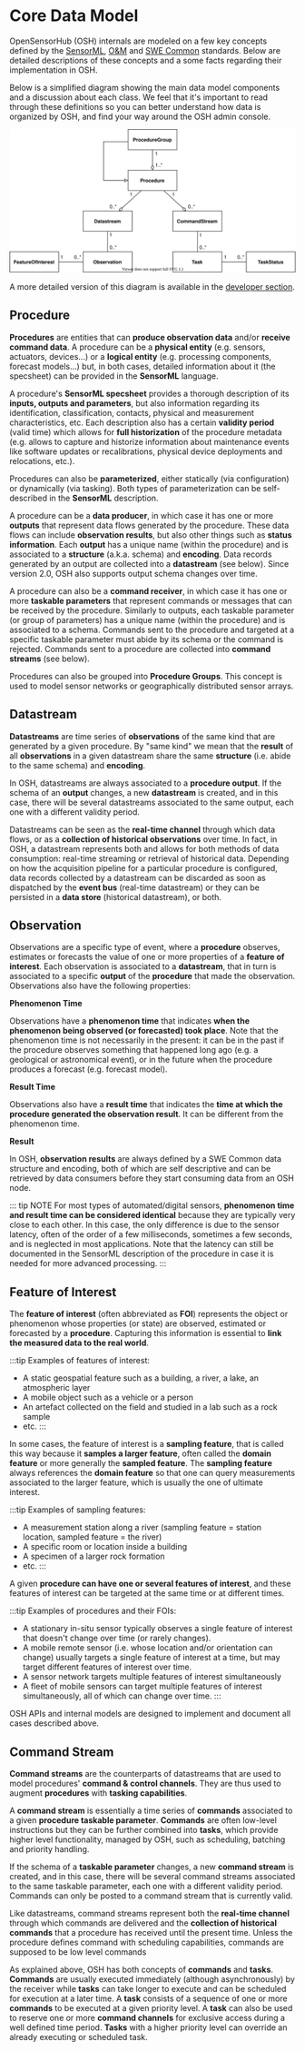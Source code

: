# Core Data Model

OpenSensorHub (OSH) internals are modeled on a few key concepts defined by the [SensorML](http://www.opengeospatial.org/standards/sensorml), [O&M](http://www.opengeospatial.org/standards/om) and [SWE Common](https://www.ogc.org/standards/swecommon) standards. Below are detailed descriptions of these concepts and a some facts regarding their implementation in OSH.

Below is a simplified diagram showing the main data model components and a discussion about each class. We feel that it's important to read through these definitions so you can better understand how data is organized by OSH, and find your way around the OSH admin console.

![Data Model Diagram](./data-model-simplified.svg)
<br/>

A more detailed version of this diagram is available in the [developer section](../../dev/concepts#data-model).


## Procedure

**Procedures** are entities that can **produce observation data** and/or **receive command data**. A procedure can be a **physical entity** (e.g. sensors, actuators, devices...) or a **logical entity** (e.g. processing components, forecast models...) but, in both cases, detailed information about it (the specsheet) can be provided in the **SensorML** language.

A procedure's **SensorML specsheet** provides a thorough description of its **inputs, outputs and parameters**, but also information regarding its identification, classification, contacts, physical and measurement characteristics, etc. Each description also has a certain **validity period** (valid time) which allows for **full historization** of the procedure metadata (e.g. allows to capture and historize information about maintenance events like software updates or recalibrations, physical device deployments and relocations, etc.).

Procedures can also be **parameterized**, either statically (via configuration) or dynamically (via tasking). Both types of parameterization can be self-described in the **SensorML** description.

A procedure can be a **data producer**, in which case it has one or more **outputs** that represent data flows generated by the procedure. These data flows can include **observation results**, but also other things such as **status information**. Each **output** has a unique name (within the procedure) and is associated to a **structure** (a.k.a. schema) and **encoding**. Data records generated by an output are collected into a **datastream** (see below). Since version 2.0, OSH also supports output schema changes over time.

A procedure can also be a **command receiver**, in which case it has one or more **taskable parameters** that represent commands or messages that can be received by the procedure. Similarly to outputs, each taskable parameter (or group of parameters) has a unique name (within the procedure) and is associated to a schema. Commands sent to the procedure and targeted at a specific taskable parameter must abide by its schema or the command is rejected. Commands sent to a procedure are collected into **command streams** (see below).

Procedures can also be grouped into **Procedure Groups**. This concept is used to model sensor networks or geographically distributed sensor arrays.


## Datastream

**Datastreams** are time series of **observations** of the same kind that are generated by a given procedure. By "same kind" we mean that the **result** of all **observations** in a given datastream share the same **structure** (i.e. abide to the same schema) and **encoding**.

In OSH, datastreams are always associated to a **procedure output**. If the schema of an **output** changes, a new **datastream** is created, and in this case, there will be several datastreams associated to the same output, each one with a different validity period.

Datastreams can be seen as the **real-time channel** through which data flows, or as a **collection of historical observations** over time. In fact, in OSH, a datastream represents both and allows for both methods of data consumption: real-time streaming or retrieval of historical data. Depending on how the acquisition pipeline for a particular procedure is configured, data records collected by a datastream can be discarded as soon as dispatched by the **event bus** (real-time datastream) or they can be persisted in a **data store** (historical datastream), or both.


## Observation

Observations are a specific type of event, where a **procedure** observes, estimates or forecasts the value of one or more properties of a **feature of interest**. Each observation is associated to a **datastream**, that in turn is associated to a specific **output** of the **procedure** that made the observation. Observations also have the following properties:

**Phenomenon Time**

Observations have a **phenomenon time** that indicates **when the phenomenon being observed (or forecasted) took place**. Note that the phenomenon time is not necessarily in the present: it can be in the past if the procedure observes something that happened long ago (e.g. a geological or astronomical event), or in the future when the procedure produces a forecast (e.g. forecast model).

**Result Time**

Observations also have a **result time** that indicates the **time at which the procedure generated the observation result**. It can be different from the phenomenon time.

**Result**

In OSH, **observation results** are always defined by a SWE Common data structure and encoding, both of which are self descriptive and can be retrieved by data consumers before they start consuming data from an OSH node. 

::: tip NOTE
For most types of automated/digital sensors, **phenomenon time and result time can be considered identical** because they are typically very close to each other. In this case, the only difference is due to the sensor latency, often of the order of a few milliseconds, sometimes a few seconds, and is neglected in most applications. Note that the latency can still be documented in the SensorML description of the procedure in case it is needed for more advanced processing.
:::


## Feature of Interest

The **feature of interest** (often abbreviated as **FOI**) represents the object or phenomenon whose properties (or state) are observed, estimated or forecasted by a **procedure**. Capturing this information is essential to **link the measured data to the real world**.

:::tip Examples of features of interest:
  - A static geospatial feature such as a building, a river, a lake, an atmospheric layer
  - A mobile object such as a vehicle or a person
  - An artefact collected on the field and studied in a lab such as a rock sample
  - etc.
:::

In some cases, the feature of interest is a **sampling feature**, that is called this way because it **samples a larger feature**, often called the **domain feature** or more generally the **sampled feature**. The **sampling feature** always references the **domain feature** so that one can query measurements associated to the larger feature, which is usually the one of ultimate interest.

:::tip Examples of sampling features:
  - A measurement station along a river (sampling feature = station location, sampled feature = the river)
  - A specific room or location inside a building
  - A specimen of a larger rock formation
  - etc.
:::

A given **procedure can have one or several features of interest**, and these features of interest can be targeted at the same time or at different times.

:::tip Examples of procedures and their FOIs:
  - A stationary in-situ sensor typically observes a single feature of interest that doesn't change over time (or rarely changes).
  - A mobile remote sensor (i.e. whose location and/or orientation can change) usually targets a single feature of interest at a time, but may target different features of interest over time. 
  - A sensor network targets multiple features of interest simultaneously
  - A fleet of mobile sensors can target multiple features of interest simultaneously, all of which can change over time.
:::

OSH APIs and internal models are designed to implement and document all cases described above.


## Command Stream

**Command streams** are the counterparts of datastreams that are used to model procedures' **command & control channels**. They are thus used to augment **procedures** with **tasking capabilities**.

A **command stream** is essentially a time series of **commands** associated to a given **procedure taskable parameter**. **Commands** are often low-level instructions but they can be further combined into **tasks**, which provide higher level functionality, managed by OSH, such as scheduling, batching and priority handling.

If the schema of a **taskable parameter** changes, a new **command stream** is created, and in this case, there will be several command streams associated to the same taskable parameter, each one with a different validity period. Commands can only be posted to a command stream that is currently valid.

Like datastreams, command streams represent both the **real-time channel** through which commands are delivered and the **collection of historical commands** that a procedure has received until the present time. Unless the procedure defines command with scheduling capabilities, commands are supposed to be low level commands

As explained above, OSH has both concepts of **commands** and **tasks**. **Commands** are usually executed immediately (although asynchronously) by the receiver while **tasks** can take longer to execute and can be scheduled for execution at a later time. A **task** consists of a sequence of one or more **commands** to be executed at a given priority level. A **task** can also be used to reserve one or more **command channels** for exclusive access during a well defined time period. **Tasks** with a higher priority level can override an already executing or scheduled task.



